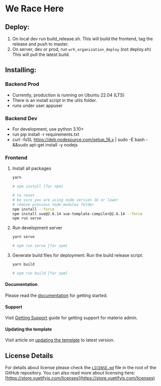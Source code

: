 # We Race Here

## Deploy:
1. On local dev run build_release.sh. This will build the frontend, tag the release and push to master.
2. On server, dev or prod, run `wrh_organization_deploy` (not deploy.sh) This will pull the latest build.

## Installing:

### Backend Prod
- Currently, production is running on Ubuntu 22.04 (LTS)
- There is an install script in the utils folder.
- runs under user appuser

### Backend Dev
- For development, use python 3.10+
- run pip install -r requirements.txt
- curl -fsSL https://deb.nodesource.com/setup_16.x | sudo -E bash - &&sudo apt-get install -y nodejs

### Frontend
1. Install all packages

   ```bash
   yarn

   # npm install [for npm]
   
   # to reset
   # be sure you are using node version 16 or lower
   # remove previous node_modules folder
   npm install --force
   npm install vue@2.6.14 vue-template-compiler@2.6.14 --force
   npm run serve
   ```

2. Run development server

   ```bash
   yarn serve

   # npm run serve [for npm]
   ```

3. Generate build files for deployment:
Run the build release script.

   ```bash
   yarn build

   # npm run build [for npm]
   ```

#### Documentation

Please read the [documentation](https://themeselection.com/demo/materio-vuetify-vuejs-admin-template/documentation) for getting started.

#### Support

Visit [Getting Support](https://themeselection.com/demo/materio-vuetify-vuejs-admin-template/documentation/guide/getting-started/support.html) guide for getting support for materio admin.

#### Updating the template

Visit article on [updating the template](https://themeselection.com/demo/materio-vuetify-vuejs-admin-template/documentation/articles/how-to-update-materio-to-latest-version.html) to latest version.

## License Details

For details about license please check the [`LICENSE.md`](https://github.com/themeselection/materio-vuetify-vuejs-admin-template/blob/main/LICENSE.MD) file in the root of the GitHub repository. You can also read more about licensing here: [https://store.vuetifyjs.com/licenses](https://store.vuetifyjs.com/licenses)


